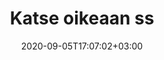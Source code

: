 ---
title: "Katse oikeaan ss"
date: 2020-09-05T17:07:02+03:00
type: route
category: "route"
route_type: "boulder"
sector_weight: 3
link_27crags: https://27crags.com/crags/veikkola/routes/katse-oikeaan-ss
---